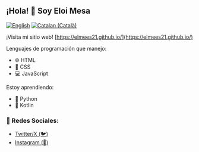 ## ¡Hola! 👋 Soy Eloi Mesa

[![English](https://img.shields.io/badge/Read_this_in-English-blue)](https://github.com/elmees21/elmees21/blob/main/README.md)
[![Catalan (Català)](https://img.shields.io/badge/Llegir_en-Català-yellow)](https://github.com/elmees21/elmees21/READMECA.md)

¡Visita mi sitio web! [https://elmees21.github.io/](https://elmees21.github.io/)

Lenguajes de programación que manejo:
- 🌐 HTML
- 🎨 CSS
- 💻 JavaScript

Estoy aprendiendo: 
- 🐍 Python
- 📱 Kotlin

### 📱 Redes Sociales:
- [Twitter/X (🐦)](https://twitter.com/elmees21)
- [Instagram (📸)](https://instagram.com/anbecodes)
